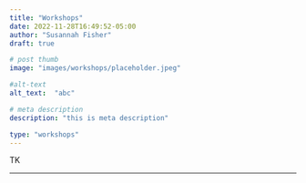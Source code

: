 ```yaml
---
title: "Workshops"
date: 2022-11-28T16:49:52-05:00
author: "Susannah Fisher"
draft: true

# post thumb
image: "images/workshops/placeholder.jpeg"

#alt-text
alt_text:  "abc"

# meta description
description: "this is meta description"

type: "workshops"
---
```


TK

---
